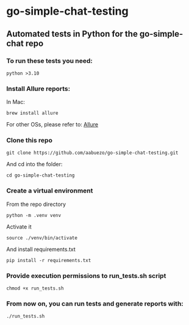 # go-simple-chat-testing
## Automated tests in Python for the go-simple-chat repo

### To run these tests you need:
`python >3.10`

### Install Allure reports:
In Mac:
```
brew install allure
```
For other OSs, please refer to: 
[Allure](https://allurereport.org/docs/install/)

### Clone this repo
```
git clone https://github.com/aabuezo/go-simple-chat-testing.git
```
And cd into the folder:
```
cd go-simple-chat-testing
```

### Create a virtual environment
From the repo directory
```
python -m .venv venv
```
Activate it
```
source ./venv/bin/activate
```
And install requirements.txt
```
pip install -r requirements.txt
```

### Provide execution permissions to run_tests.sh script
```
chmod +x run_tests.sh
```

### From now on, you can run tests and generate reports with:
```
./run_tests.sh
```